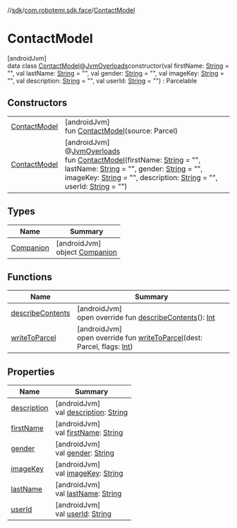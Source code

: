 //[sdk](../../../index.md)/[com.robotemi.sdk.face](../index.md)/[ContactModel](index.md)

# ContactModel

[androidJvm]\
data class [ContactModel](index.md)@[JvmOverloads](https://kotlinlang.org/api/latest/jvm/stdlib/kotlin.jvm/-jvm-overloads/index.html)constructor(val firstName: [String](https://kotlinlang.org/api/latest/jvm/stdlib/kotlin/-string/index.html) = &quot;&quot;, val lastName: [String](https://kotlinlang.org/api/latest/jvm/stdlib/kotlin/-string/index.html) = &quot;&quot;, val gender: [String](https://kotlinlang.org/api/latest/jvm/stdlib/kotlin/-string/index.html) = &quot;&quot;, val imageKey: [String](https://kotlinlang.org/api/latest/jvm/stdlib/kotlin/-string/index.html) = &quot;&quot;, val description: [String](https://kotlinlang.org/api/latest/jvm/stdlib/kotlin/-string/index.html) = &quot;&quot;, val userId: [String](https://kotlinlang.org/api/latest/jvm/stdlib/kotlin/-string/index.html) = &quot;&quot;) : Parcelable

## Constructors

| | |
|---|---|
| [ContactModel](-contact-model.md) | [androidJvm]<br>fun [ContactModel](-contact-model.md)(source: Parcel) |
| [ContactModel](-contact-model.md) | [androidJvm]<br>@[JvmOverloads](https://kotlinlang.org/api/latest/jvm/stdlib/kotlin.jvm/-jvm-overloads/index.html)<br>fun [ContactModel](-contact-model.md)(firstName: [String](https://kotlinlang.org/api/latest/jvm/stdlib/kotlin/-string/index.html) = &quot;&quot;, lastName: [String](https://kotlinlang.org/api/latest/jvm/stdlib/kotlin/-string/index.html) = &quot;&quot;, gender: [String](https://kotlinlang.org/api/latest/jvm/stdlib/kotlin/-string/index.html) = &quot;&quot;, imageKey: [String](https://kotlinlang.org/api/latest/jvm/stdlib/kotlin/-string/index.html) = &quot;&quot;, description: [String](https://kotlinlang.org/api/latest/jvm/stdlib/kotlin/-string/index.html) = &quot;&quot;, userId: [String](https://kotlinlang.org/api/latest/jvm/stdlib/kotlin/-string/index.html) = &quot;&quot;) |

## Types

| Name | Summary |
|---|---|
| [Companion](-companion/index.md) | [androidJvm]<br>object [Companion](-companion/index.md) |

## Functions

| Name | Summary |
|---|---|
| [describeContents](describe-contents.md) | [androidJvm]<br>open override fun [describeContents](describe-contents.md)(): [Int](https://kotlinlang.org/api/latest/jvm/stdlib/kotlin/-int/index.html) |
| [writeToParcel](write-to-parcel.md) | [androidJvm]<br>open override fun [writeToParcel](write-to-parcel.md)(dest: Parcel, flags: [Int](https://kotlinlang.org/api/latest/jvm/stdlib/kotlin/-int/index.html)) |

## Properties

| Name | Summary |
|---|---|
| [description](description.md) | [androidJvm]<br>val [description](description.md): [String](https://kotlinlang.org/api/latest/jvm/stdlib/kotlin/-string/index.html) |
| [firstName](first-name.md) | [androidJvm]<br>val [firstName](first-name.md): [String](https://kotlinlang.org/api/latest/jvm/stdlib/kotlin/-string/index.html) |
| [gender](gender.md) | [androidJvm]<br>val [gender](gender.md): [String](https://kotlinlang.org/api/latest/jvm/stdlib/kotlin/-string/index.html) |
| [imageKey](image-key.md) | [androidJvm]<br>val [imageKey](image-key.md): [String](https://kotlinlang.org/api/latest/jvm/stdlib/kotlin/-string/index.html) |
| [lastName](last-name.md) | [androidJvm]<br>val [lastName](last-name.md): [String](https://kotlinlang.org/api/latest/jvm/stdlib/kotlin/-string/index.html) |
| [userId](user-id.md) | [androidJvm]<br>val [userId](user-id.md): [String](https://kotlinlang.org/api/latest/jvm/stdlib/kotlin/-string/index.html) |
